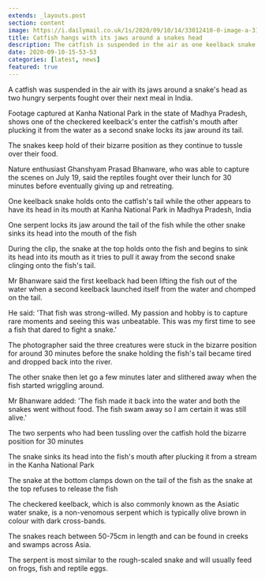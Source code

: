 ```yaml
---
extends: _layouts.post
section: content
image: https://i.dailymail.co.uk/1s/2020/09/10/14/33012410-0-image-a-31_1599745814285.jpg 
title: Catfish hangs with its jaws around a snakes head 
description: The catfish is suspended in the air as one keelback snake sinks its head into its mouth and the second serpent locks its jaw around its tail at Kanha National Park in Madhya Pradesh, India. 
date: 2020-09-10-15-53-53 
categories: [latest, news] 
featured: true 
--- 
```

A catfish was suspended in the air with its jaws around a snake's head as two hungry serpents fought over their next meal in India. 

Footage captured at Kanha National Park in the state of Madhya Pradesh, shows one of the checkered keelback's enter the catfish's mouth after plucking it from the water as a second snake locks its jaw around its tail.

The snakes keep hold of their bizarre position as they continue to tussle over their food. 

Nature enthusiast Ghanshyam Prasad Bhanware, who was able to capture the scenes on July 19, said the reptiles fought over their lunch for 30 minutes before eventually giving up and retreating.

One keelback snake holds onto the catfish's tail while the other appears to have its head in its mouth at Kanha National Park in Madhya Pradesh, India 

One serpent locks its jaw around the tail of the fish while the other snake sinks its head into the mouth of the fish 

During the clip, the snake at the top holds onto the fish and begins to sink its head into its mouth as it tries to pull it away from the second snake clinging onto the fish's tail.

Mr Bhanware said the first keelback had been lifting the fish out of the water when a second keelback launched itself from the water and chomped on the tail. 

He said: 'That fish was strong-willed. My passion and hobby is to capture rare moments and seeing this was unbeatable. This was my first time to see a fish that dared to fight a snake.'

The photographer said the three creatures were stuck in the bizarre position for around 30 minutes before the snake holding the fish's tail became tired and dropped back into the river.

The other snake then let go a few minutes later and slithered away when the fish started wriggling around.  

Mr Bhanware added: 'The fish made it back into the water and both the snakes went without food. The fish swam away so I am certain it was still alive.'    

The two serpents who had been tussling over the catfish hold the bizarre position for 30 minutes

The snake sinks its head into the fish's mouth after plucking it from a stream in the Kanha National Park 

The snake at the bottom clamps down on the tail of the fish as the snake at the top refuses to release the fish

The checkered keelback, which is also commonly known as the Asiatic water snake, is a non-venomous serpent which is typically olive brown in colour with dark cross-bands.

The snakes reach between 50-75cm in length and can be found in creeks and swamps across Asia.

The serpent is most similar to the rough-scaled snake and will usually feed on frogs, fish and reptile eggs.


